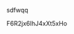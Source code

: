 sdfwqq















































































F6R2jx6IhJ4xXt5xHo
